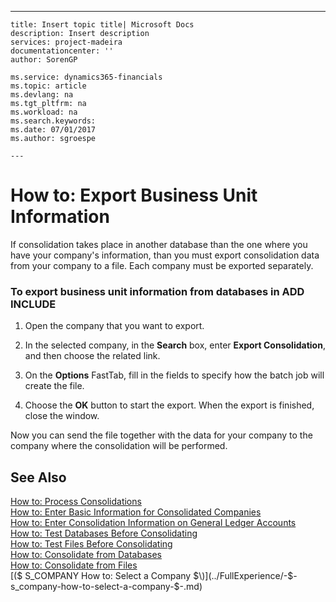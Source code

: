 ---
    title: Insert topic title| Microsoft Docs
    description: Insert description
    services: project-madeira
    documentationcenter: ''
    author: SorenGP

    ms.service: dynamics365-financials
    ms.topic: article
    ms.devlang: na
    ms.tgt_pltfrm: na
    ms.workload: na
    ms.search.keywords:
    ms.date: 07/01/2017
    ms.author: sgroespe

    ---
# How to: Export Business Unit Information
If consolidation takes place in another database than the one where you have your company's information, than you must export consolidation data from your company to a file. Each company must be exported separately.  
  
### To export business unit information from databases in ADD INCLUDE<!--[!INCLUDE[navnow](../../includes/navnow_md.md)]-->  
  
1.  Open the company that you want to export.  
  
2.  In the selected company, in the **Search** box, enter **Export Consolidation**, and then choose the related link.  
  
3.  On the **Options** FastTab, fill in the fields to specify how the batch job will create the file.  
  
4.  Choose the **OK** button to start the export. When the export is finished, close the window.  
  
 Now you can send the file together with the data for your company to the company where the consolidation will be performed.  
  
## See Also  
 [How to: Process Consolidations](../FullExperience/how-to-process-consolidations.md)   
 [How to: Enter Basic Information for Consolidated Companies](../FullExperience/how-to-enter-basic-information-for-consolidated-companies.md)   
 [How to: Enter Consolidation Information on General Ledger Accounts](../FullExperience/how-to-enter-consolidation-information-on-general-ledger-accounts.md)   
 [How to: Test Databases Before Consolidating](../FullExperience/how-to-test-databases-before-consolidating.md)   
 [How to: Test Files Before Consolidating](../FullExperience/how-to-test-files-before-consolidating.md)   
 [How to: Consolidate from Databases](../FullExperience/how-to-consolidate-from-databases.md)   
 [How to: Consolidate from Files](../FullExperience/how-to-consolidate-from-files.md)   
 [\($ S\_COMPANY How to: Select a Company $\)](../FullExperience/-$-s_company-how-to-select-a-company-$-.md)